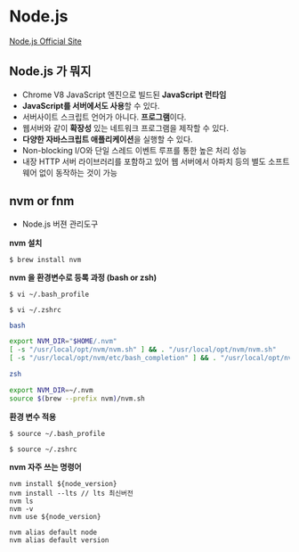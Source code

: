 # Node.js

[Node.js Official Site](https://nodejs.org/ko)

## Node.js 가 뭐지

- Chrome V8 JavaScript 엔진으로 빌드된 **JavaScript 런타임**
- **JavaScript를 서버에서도 사용**할 수 있다.
- 서버사이트 스크립트 언어가 아니다. **프로그램**이다.
- 웹서버와 같이 **확장성** 있는 네트워크 프로그램을 제작할 수 있다.
- **다양한 자바스크립트 애플리케이션**을 실행할 수 있다.
- Non-blocking I/O와 단일 스레드 이벤트 루프를 통한 높은 처리 성능
- 내장 HTTP 서버 라이브러리를 포함하고 있어 웹 서버에서 아파치 등의 별도 소프트웨어 없이 동작하는 것이 가능

## nvm or fnm

- Node.js 버젼 관리도구

**nvm 설치**

`$ brew install nvm`

**nvm 을 환경변수로 등록 과정 (bash or zsh)**

`$ vi ~/.bash_profile`

`$ vi ~/.zshrc`

```zsh
bash

export NVM_DIR="$HOME/.nvm"
[ -s "/usr/local/opt/nvm/nvm.sh" ] && . "/usr/local/opt/nvm/nvm.sh"
[ -s "/usr/local/opt/nvm/etc/bash_completion" ] && . "/usr/local/opt/nvm/etc/bash_completion"
```

```zsh
zsh

export NVM_DIR=~/.nvm
source $(brew --prefix nvm)/nvm.sh
```

**환경 변수 적용**

`$ source ~/.bash_profile`

`$ source ~/.zshrc`

**nvm 자주 쓰는 명령어**

```
nvm install ${node_version}
nvm install --lts // lts 최신버전
nvm ls
nvm -v
nvm use ${node_version}

nvm alias default node
nvm alias default version
```
